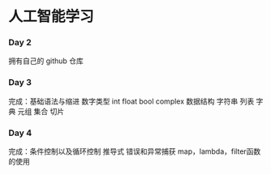 # 人工智能学习

### Day 2

拥有自己的 github 仓库

### Day 3
完成：基础语法与缩进
      数字类型
      int float bool complex
      数据结构
      字符串 列表 字典 元组 集合 切片​       

### Day 4

完成：条件控制以及循环控制
      推导式
      错误和异常捕获
       map，lambda，filter函数的使用
